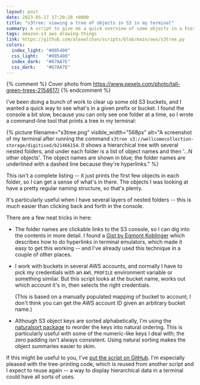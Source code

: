 ```yaml
---
layout: post
date: 2023-05-17 17:20:28 +0000
title: "s3tree: viewing a tree of objects in S3 in my terminal"
summary: A script to give me a quick overview of some objects in a hierarchical view.
tags: amazon-s3 aws drawing-things
link: https://github.com/alexwlchan/scripts/blob/main/aws/s3tree.py
colors:
  index_light: "#005400"
  css_light:   "#005400"
  index_dark:  "#67AA7E"
  css_dark:    "#67AA7E"
---
```


{% comment %}
  Cover photo from https://www.pexels.com/photo/tall-green-trees-2154617/
{% endcomment %}

I've been doing a bunch of work to clear up some old S3 buckets, and I wanted a quick way to see what's in a given prefix or bucket.
I found the console a bit slow, because you can only see one folder at a time, so I wrote a command-line tool that prints a tree in my terminal:

{%
  picture
  filename="s3tree.png"
  visible_width="568px"
  alt="A screenshot of my terminal after running the command `s3tree s3://wellcomecollection-storage/digitised/b21466154`. It shows a hierarchical tree with several nested folders, and under each folder is a list of object names and then '...N other objects'. The object names are shown in blue; the folder names are underlined with a dashed line because they're hyperlinks."
%}

This isn't a complete listing -- it just prints the first few objects in each folder, so I can get a sense of what's in there.
The objects I was looking at have a pretty regular naming structure, so that's plenty.

It's particularly useful when I have several layers of nested folders -- this is much easier than clicking back and forth in the console.

There are a few neat tricks in here:

*   The folder names are clickable links to the S3 console, so I can dig into the contents in more detail.
    I found a [Gist by Egmont Koblinger][gist] which describes how to do hyperlinks in terminal emulators, which made it easy to get this working -- and I've already used this technique in a couple of other places.

*   I work with buckets in several AWS accounts, and normally I have to pick my credentials with an `AWS_PROFILE` environment variable or something similar.
    But this script looks at the bucket name, works out which account it's in, then selects the right credentials.

    (This is based on a manually populated mapping of bucket to account; I don't think you can get the AWS account ID given an arbitrary bucket name.)

*   Although S3 object keys are sorted alphabetically, I'm using the [naturalsort package] to reorder the keys into natural ordering.
    This is particularly useful with some of the numeric-like keys I deal with; the zero padding isn't always consistent.
    Using natural sorting makes the object summaries easier to skim.

If this might be useful to you, I've [put the script on GitHub](https://github.com/alexwlchan/scripts/blob/main/aws/s3tree.py).
I'm especially pleased with the tree-printing code, which is reused from another script and I expect to reuse again -- a way to display hierarchical data in a terminal could have all sorts of uses.

[gist]: https://gist.github.com/egmontkob/eb114294efbcd5adb1944c9f3cb5feda
[naturalsort package]: https://pypi.org/project/naturalsort/
